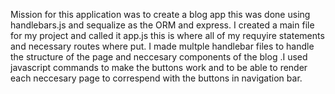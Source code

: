 Mission for this application was to create a blog app this was done using handlebars.js and sequalize as the ORM and express. I created a main file for my project and called it app.js this is where all of my requyire statements and necessary routes where put. I made multple handlebar files to handle the structure of the page and neccesary components of the blog .I used javascript commands to make the buttons work and to be able to render each neccesary page to correspend with the buttons in navigation bar.
